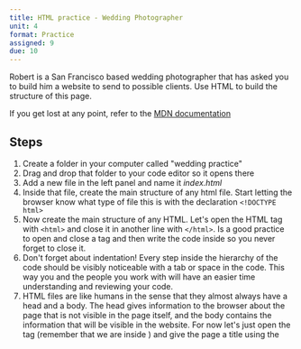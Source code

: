 ```yaml
---
title: HTML practice - Wedding Photographer
unit: 4
format: Practice
assigned: 9
due: 10
---
```

Robert is a San Francisco based wedding photographer that has asked you to build him a website to send to possible clients. Use HTML to build the structure of this page.

If you get lost at any point, refer to the [MDN documentation](https://developer.mozilla.org/en-US/) 

## Steps

1. Create a folder in your computer called "wedding practice"
2. Drag and drop that folder to your code editor so it opens there
3. Add a new file in the left panel and name it *index.html*
4. Inside that file, create the main structure of any html file. Start letting the browser know what type of file this is with the declaration `<!DOCTYPE html>`
5. Now create the main structure of any HTML. Let's open the HTML tag with `<html>` and close it in another line with `</html>`. Is a good practice to open and close a tag and then write the code inside so you never forget to close it.
6. Don't forget about indentation! Every step inside the hierarchy of the code should be visibly noticeable with a tab or space in the code. This way you and the people you work with will have an easier time understanding and reviewing your code.
7. HTML files are like humans in the sense that they almost always have a head and a body. The head gives information to the browser about the page that is not visible in the page itself, and the body contains the information that will be visible in the website. For now let's just open the <head> tag (remember that we are inside <html>) and give the page a title using the <title> tag, for example "Robert Parker: Photographer". Now close the head.
8.  Open and close the <body> tag and let's create content inside of it!
9. Let's start with a title that let people know where they are. Use an H1 and write inside "Robert Parker - Photographer".
10. Using an image can catch the visitor's attention. Use the <img> tag to add this image. How? Download the image and store it in the folder we're are working with. Next, write below the H1 the self-closing tag <img>. Inside the tag, use the attribute src to tell the browser that the image is in the same folder writing src="./flowers-wedding.jpeg". Remember to always add an value to the alt attribute. If the picture doesn't load it will inform the user of what they were supposed to see. More importantly, people who don't experience the web visually rely on this attribute to understand the content.
11. Now that I think about it, this picture is a great place for people to click and get to a future picture gallery. Let's wrap the image in an <a> tag like this <a href="#"><img src="./flowers-wedding.jpeg" alt="Wedding in the park"></a>. href informs the browser where to send us through that anchor. Since we don't have a place now we have used # as a temporal placeholder.
12. Now let's create a couple of sections with paragraphs to give some information to the possible clients. Create an H2 that says "Make sure you remember every detail" and a <p> with this text:
"The day of your wedding is one of the milestones of your life and you want everything to be perfect. Robert Parker has 15 years of experience making sure you have a collection that really reflect how you felt in your big day."
13. Let's create another section. Use an H2 with the text "Color and light" and a <p> with:
"Robert loves the contrast that nature creates in his photoshoots. He's known for his sessions at John McLaren Park where he takes advantage of the bright colors to create beautiful and unforgettable pictures. "
14. Maybe some people don't know where the Mission Dolores Park is, let's help them with a link to their Wikipedia page. Use the <a> tag to make "Mission Dolores Park" a link that gets you to this URL: [https://en.wikipedia.org/wiki/Mission_Dolores_Park](https://en.wikipedia.org/wiki/Mission_Dolores_Park)
15. Let's finish with some contact information! For that we're going to create a footer with the tag <footer>. Inside, create an unordered list with two list items: "Mail: robert@robertphotography.com" and "Phone: 555-55-55-55".
16. Make emphasis in the words Mail and Phone using <strong>
17. We want to make sure that the contact information is up to date. Let's add a comment right before the list to remind us to check this information with Robert.
